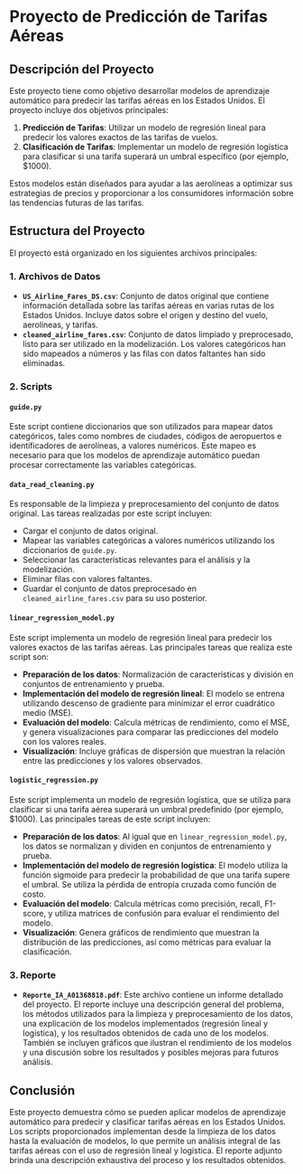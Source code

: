 # **Proyecto de Predicción de Tarifas Aéreas**

## **Descripción del Proyecto**
Este proyecto tiene como objetivo desarrollar modelos de aprendizaje automático para predecir las tarifas aéreas en los Estados Unidos. El proyecto incluye dos objetivos principales:

1. **Predicción de Tarifas**: Utilizar un modelo de regresión lineal para predecir los valores exactos de las tarifas de vuelos.
2. **Clasificación de Tarifas**: Implementar un modelo de regresión logística para clasificar si una tarifa superará un umbral específico (por ejemplo, $1000).

Estos modelos están diseñados para ayudar a las aerolíneas a optimizar sus estrategias de precios y proporcionar a los consumidores información sobre las tendencias futuras de las tarifas.

## **Estructura del Proyecto**
El proyecto está organizado en los siguientes archivos principales:

### **1. Archivos de Datos**
- **`US_Airline_Fares_DS.csv`**: Conjunto de datos original que contiene información detallada sobre las tarifas aéreas en varias rutas de los Estados Unidos. Incluye datos sobre el origen y destino del vuelo, aerolíneas, y tarifas.
- **`cleaned_airline_fares.csv`**: Conjunto de datos limpiado y preprocesado, listo para ser utilizado en la modelización. Los valores categóricos han sido mapeados a números y las filas con datos faltantes han sido eliminadas.

### **2. Scripts**

#### **`guide.py`**
Este script contiene diccionarios que son utilizados para mapear datos categóricos, tales como nombres de ciudades, códigos de aeropuertos e identificadores de aerolíneas, a valores numéricos. Este mapeo es necesario para que los modelos de aprendizaje automático puedan procesar correctamente las variables categóricas.

#### **`data_read_cleaning.py`**
Es responsable de la limpieza y preprocesamiento del conjunto de datos original. Las tareas realizadas por este script incluyen:
- Cargar el conjunto de datos original.
- Mapear las variables categóricas a valores numéricos utilizando los diccionarios de `guide.py`.
- Seleccionar las características relevantes para el análisis y la modelización.
- Eliminar filas con valores faltantes.
- Guardar el conjunto de datos preprocesado en `cleaned_airline_fares.csv` para su uso posterior.

#### **`linear_regression_model.py`**
Este script implementa un modelo de regresión lineal para predecir los valores exactos de las tarifas aéreas. Las principales tareas que realiza este script son:
- **Preparación de los datos**: Normalización de características y división en conjuntos de entrenamiento y prueba.
- **Implementación del modelo de regresión lineal**: El modelo se entrena utilizando descenso de gradiente para minimizar el error cuadrático medio (MSE).
- **Evaluación del modelo**: Calcula métricas de rendimiento, como el MSE, y genera visualizaciones para comparar las predicciones del modelo con los valores reales.
- **Visualización**: Incluye gráficas de dispersión que muestran la relación entre las predicciones y los valores observados.

#### **`logistic_regression.py`**
Este script implementa un modelo de regresión logística, que se utiliza para clasificar si una tarifa aérea superará un umbral predefinido (por ejemplo, $1000). Las principales tareas de este script incluyen:
- **Preparación de los datos**: Al igual que en `linear_regression_model.py`, los datos se normalizan y dividen en conjuntos de entrenamiento y prueba.
- **Implementación del modelo de regresión logística**: El modelo utiliza la función sigmoide para predecir la probabilidad de que una tarifa supere el umbral. Se utiliza la pérdida de entropía cruzada como función de costo.
- **Evaluación del modelo**: Calcula métricas como precisión, recall, F1-score, y utiliza matrices de confusión para evaluar el rendimiento del modelo.
- **Visualización**: Genera gráficos de rendimiento que muestran la distribución de las predicciones, así como métricas para evaluar la clasificación.

### **3. Reporte**

- **`Reporte_IA_A01368818.pdf`**: Este archivo contiene un informe detallado del proyecto. El reporte incluye una descripción general del problema, los métodos utilizados para la limpieza y preprocesamiento de los datos, una explicación de los modelos implementados (regresión lineal y logística), y los resultados obtenidos de cada uno de los modelos. También se incluyen gráficos que ilustran el rendimiento de los modelos y una discusión sobre los resultados y posibles mejoras para futuros análisis.

## **Conclusión**
Este proyecto demuestra cómo se pueden aplicar modelos de aprendizaje automático para predecir y clasificar tarifas aéreas en los Estados Unidos. Los scripts proporcionados implementan desde la limpieza de los datos hasta la evaluación de modelos, lo que permite un análisis integral de las tarifas aéreas con el uso de regresión lineal y logística. El reporte adjunto brinda una descripción exhaustiva del proceso y los resultados obtenidos.

